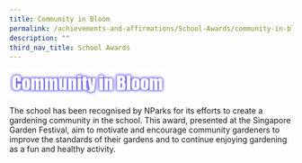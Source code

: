 ```yaml
---
title: Community in Bloom
permalink: /achievements-and-affirmations/School-Awards/community-in-bloom/
description: ""
third_nav_title: School Awards
---
```

<img src="/images/Community%20in%20Bloom.png" 
     style="width:55%">


The school has been recognised by NParks for its efforts to create a gardening community in the school. This award, presented at the Singapore Garden Festival, aim to motivate and encourage community gardeners to improve the standards of their gardens and to continue enjoying gardening as a fun and healthy activity.